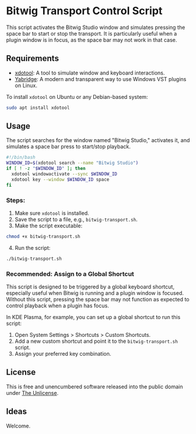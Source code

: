 # Bitwig Transport Control Script

This script activates the Bitwig Studio window and simulates pressing the space bar to start or stop the transport. It is particularly useful when a plugin window is in focus, as the space bar may not work in that case.

## Requirements

- [xdotool](https://github.com/jordansissel/xdotool): A tool to simulate window and keyboard interactions.
- [Yabridge](https://github.com/robbert-vdh/yabridge): A modern and transparent way to use Windows VST plugins on Linux.

To install `xdotool` on Ubuntu or any Debian-based system:

```bash
sudo apt install xdotool
```

## Usage

The script searches for the window named "Bitwig Studio," activates it, and simulates a space bar press to start/stop playback.

```bash
#!/bin/bash
WINDOW_ID=$(xdotool search --name "Bitwig Studio")
if [ ! -z "$WINDOW_ID" ]; then
  xdotool windowactivate --sync $WINDOW_ID
  xdotool key --window $WINDOW_ID space
fi
```

### Steps:

1. Make sure `xdotool` is installed.
2. Save the script to a file, e.g., `bitwig-transport.sh`.
3. Make the script executable:

```bash
chmod +x bitwig-transport.sh
```

4. Run the script:

```bash
./bitwig-transport.sh
```

### Recommended: Assign to a Global Shortcut

This script is designed to be triggered by a global keyboard shortcut, especially useful when Bitwig is running and a plugin window is focused. Without this script, pressing the space bar may not function as expected to control playback when a plugin has focus.

In KDE Plasma, for example, you can set up a global shortcut to run this script:

1. Open System Settings > Shortcuts > Custom Shortcuts.
2. Add a new custom shortcut and point it to the `bitwig-transport.sh` script.
3. Assign your preferred key combination.

## License

This is free and unencumbered software released into the public domain under [The Unlicense](https://unlicense.org/).

## Ideas

Welcome.

